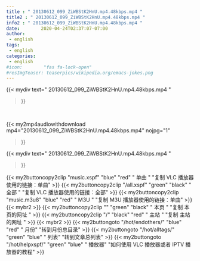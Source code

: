 ```yaml
---
title : " 20130612_099_ZiWBStK2HnU.mp4.48kbps.mp4 "
title2 : " 20130612_099_ZiWBStK2HnU.mp4.48kbps.mp4 "
info2 : " 20130612_099_ZiWBStK2HnU.mp4.48kbps.mp4 "
date:        2020-04-24T02:37:07-07:00
author:
 - english
tags:
 - english
categories:
 - english
#icon:        "fas fa-lock-open"
#resImgTeaser: teaserpics/wikipedia.org/emacs-jokes.png
---
```


{{< mydiv text=" 20130612_099_ZiWBStK2HnU.mp4.48kbps.mp4 "
>}}
<br>


{{< my2mp4audiowithdownload mp4="20130612_099_ZiWBStK2HnU.mp4.48kbps.mp4" nojpg="1" 
>}}


{{< mydiv text=" 20130612_099_ZiWBStK2HnU.mp4.48kbps.mp4 "
>}}


{{< my2buttoncopy2clip "music.xspf"        "blue"   "red"    " 单曲 "  "复制 VLC 播放器使用的链接：单曲" >}} {{< my2buttoncopy2clip "/all.xspf"         "green"  "black"  " 全部 "  "复制 VLC 播放器使用的链接：全部" >}} {{< my2buttoncopy2clip "music.m3u8"        "blue"   "red"    " M3U  "    "复制 M3U 播放器使用的链接：单曲" >}} {{< mybr2 >}} {{< my2buttoncopy2clip ""                  "green"  "black"  " 本页 "    "复制 本页的网址 " >}} {{< my2buttoncopy2clip "/"                 "black"  "red"    " 主站 "    "复制 主站的网址 " >}} {{< mybr2 >}} {{< my2buttongoto      "/hot/endothers/"   "blue"   "red"    " 月份"   "转到月份总目录" >}} {{< my2buttongoto      "/hot/alltags/"     "green"  "blue"   " 列表"   "转到文章总列表" >}} {{< my2buttongoto      "/hot/helpxspf/"    "green"  "blue"   " 播放器" "如何使用 VLC 播放器或者 IPTV 播放器的教程" >}} 
